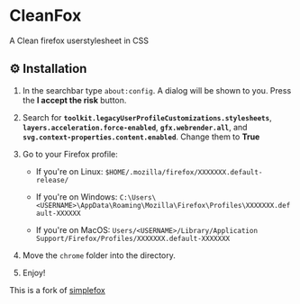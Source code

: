 # CleanFox
A Clean firefox userstylesheet in CSS

## ⚙️ Installation

1. In the searchbar type `about:config`. A dialog will be shown to you. Press the **I accept the risk** button.

2. Search for **`toolkit.legacyUserProfileCustomizations.stylesheets`**, **`layers.acceleration.force-enabled`**, **`gfx.webrender.all`**, and **`svg.context-properties.content.enabled`**. Change them to **True**

3. Go to your Firefox profile:

    - If you're on Linux: `$HOME/.mozilla/firefox/XXXXXXX.default-release/`

    - If you're on Windows: `C:\Users\<USERNAME>\AppData\Roaming\Mozilla\Firefox\Profiles\XXXXXXX.default-XXXXXX`

    - If you're on MacOS: `Users/<USERNAME>/Library/Application Support/Firefox/Profiles/XXXXXXX.default-XXXXXXX` 

4. Move the `chrome` folder into the directory.

6. Enjoy!

This is a fork of [simplefox](https://github.com/migueravila/SimpleFox)

